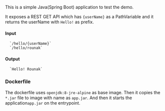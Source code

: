 This is a simple Java(Spring Boot) application to test the demo. 

It exposes a REST GET API which has `{userName}` as a PathVariable and it returns the userName with `Hello!` as prefix.

#### Input
      `/hello/{userName}`
      `/hello/rounak`
      

#### Output
      `Hello! Rounak`    
      
### Dockerfile

The dockerfile uses `openjdk:8-jre-alpine` as base image. Then it copies the `*.jar` file to image with name as `app.jar`. And then it starts the application`app.jar` on the entrypoint.
      
      
